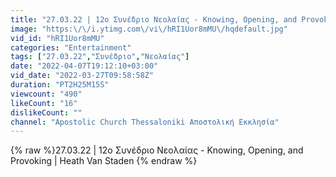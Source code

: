 ```yaml
---
title: "27.03.22 | 12ο Συνέδριο Νεολαίας - Knowing, Opening, and Provoking | Heath Van Staden"
image: "https:\/\/i.ytimg.com\/vi\/hRI1Uor8mMU\/hqdefault.jpg"
vid_id: "hRI1Uor8mMU"
categories: "Entertainment"
tags: ["27.03.22","Συνέδριο","Νεολαίας"]
date: "2022-04-07T19:12:10+03:00"
vid_date: "2022-03-27T09:58:58Z"
duration: "PT2H25M15S"
viewcount: "490"
likeCount: "16"
dislikeCount: ""
channel: "Apostolic Church Thessaloniki Αποστολική Εκκλησία"
---
```

{% raw %}27.03.22 | 12ο Συνέδριο Νεολαίας - Knowing, Opening, and Provoking | Heath Van Staden {% endraw %}
